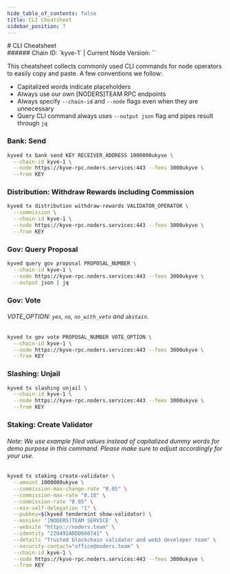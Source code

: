 ```yaml
---
hide_table_of_contents: false
title: CLI Cheatsheet
sidebar_position: 7
---
```


<div class="h1-with-icon icon-kyve">
# CLI Cheatsheet
</div>
###### Chain ID: `kyve-1` | Current Node Version: ``

This cheatsheet collects commonly used CLI commands for node operators to easily copy and paste. A few conventions we follow:

- Capitalized words indicate placeholders
- Always use our own [NODERS]TEAM RPC endpoints
- Always specify `--chain-id` and `--node` flags even when they are unnecessary
- Query CLI command always uses `--output json` flag and pipes result through `jq`

### Bank: Send
```bash
kyved tx bank send KEY RECEIVER_ADDRESS 1000000ukyve \
  --chain-id kyve-1 \
  --node https://kyve-rpc.noders.services:443 --fees 3000ukyve \
  --from KEY
```

### Distribution: Withdraw Rewards including Commission
```bash
kyved tx distribution withdraw-rewards VALIDATOR_OPERATOR \
  --commission \
  --chain-id kyve-1 \
  --node https://kyve-rpc.noders.services:443 --fees 3000ukyve \
  --from KEY
```

### Gov: Query Proposal
```bash
kyved query gov proposal PROPOSAL_NUMBER \
  --chain-id kyve-1 \
  --node https://kyve-rpc.noders.services:443 --fees 3000ukyve \
  --output json | jq
```

### Gov: Vote
###### VOTE_OPTION: `yes`, `no`, `no_with_veto` and `abstain`.
```bash
kyved tx gov vote PROPOSAL_NUMBER VOTE_OPTION \
  --chain-id kyve-1 \
  --node https://kyve-rpc.noders.services:443 --fees 3000ukyve \
  --from KEY
```

### Slashing: Unjail
```bash
kyved tx slashing unjail \
  --chain-id kyve-1 \
  --node https://kyve-rpc.noders.services:443 --fees 3000ukyve \
  --from KEY
```

### Staking: Create Validator
###### Note: We use example filed values instead of capitalized dummy words for demo purpose in this command. Please make sure to adjust accordingly for your use.
```bash
kyved tx staking create-validator \
  --amount 1000000ukyve \
  --commission-max-change-rate "0.05" \
  --commission-max-rate "0.10" \
  --commission-rate "0.05" \
  --min-self-delegation "1" \
  --pubkey=$(kyved tendermint show-validator) \
  --moniker '[NODERS]TEAM SERVICE' \
  --website "https://noders.team" \
  --identity "220491ADDD660741" \
  --details "Trusted blockchain validator and web3 developer team" \
  --security-contact="office@noders.team" \
  --chain-id kyve-1 \
  --node https://kyve-rpc.noders.services:443 --fees 3000ukyve \
  --from KEY
```
